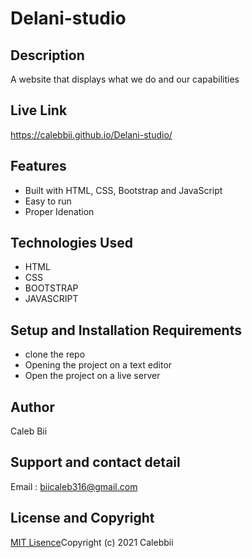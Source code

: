 # Delani-studio

## Description
A website that displays what we do and our capabilities
## Live Link
https://calebbii.github.io/Delani-studio/

## Features
* Built with HTML, CSS, Bootstrap and JavaScript
* Easy to run
* Proper Idenation

## Technologies Used
* HTML
* CSS
* BOOTSTRAP
* JAVASCRIPT

## Setup and Installation Requirements
* clone the repo
* Opening the project on a text editor
* Open the project on a live server

## Author
Caleb Bii

## Support and contact detail
Email : biicaleb316@gmail.com

## License and Copyright
[MIT Lisence](https://github.com/Calebbii/Akan-names-website/blob/master/LICENSE)Copyright (c) 2021 Calebbii

